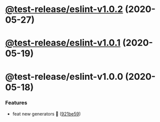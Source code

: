 # [@test-release/eslint-v1.0.2](https://github.com/developer239/test-release/compare/@test-release/eslint-v1.0.1...@test-release/eslint-v1.0.2) (2020-05-27)

# [@test-release/eslint-v1.0.1](https://github.com/developer239/test-release/compare/@test-release/eslint-v1.0.0...@test-release/eslint-v1.0.1) (2020-05-19)

# @test-release/eslint-v1.0.0 (2020-05-18)


### Features

* feat new generators 🚀 ([921be59](https://github.com/developer239/test-release/commit/921be594daa33c441152bedeadd92f62c386b32a))
